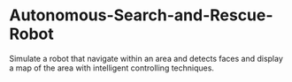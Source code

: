 # Autonomous-Search-and-Rescue-Robot
Simulate a robot that navigate within an area and detects faces and display a map of the area with intelligent controlling techniques.

